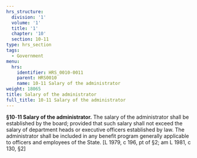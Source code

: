 ```yaml
---
hrs_structure:
  division: '1'
  volume: '1'
  title: '1'
  chapter: '10'
  section: 10-11
type: hrs_section
tags:
  - Government
menu:
  hrs:
    identifier: HRS_0010-0011
    parent: HRS0010
    name: 10-11 Salary of the administrator
weight: 18065
title: Salary of the administrator
full_title: 10-11 Salary of the administrator
---
```

**§10**-**11 Salary of the administrator.** The salary of the administrator shall be established by the board; provided that such salary shall not exceed the salary of department heads or executive officers established by law. The administrator shall be included in any benefit program generally applicable to officers and employees of the State. [L 1979, c 196, pt of §2; am L 1981, c 130, §2]